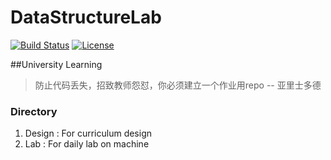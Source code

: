 # DataStructureLab

[![Build Status](https://travis-ci.org/sabertazimi/DataStructureLab.svg?branch=master)](https://travis-ci.org/sabertazimi/DataStructureLab)
[![License](https://img.shields.io/badge/license-MIT-blue.svg)](https://raw.githubusercontent.com/sabertazimi/DataStructureLab/master/LICENSE)

##University Learning

> 防止代码丢失，招致教师怨怼，你必须建立一个作业用repo -- 亚里士多德

### Directory

1. Design : For curriculum design
2. Lab : For daily lab on machine
